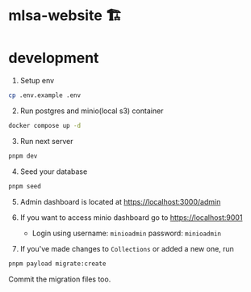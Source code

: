 # mlsa-website 🏗️

# development

1. Setup env

```sh
cp .env.example .env
```

2. Run postgres and minio(local s3) container

```sh
docker compose up -d
```

3. Run next server

```sh
pnpm dev
```

4. Seed your database

```sh
pnpm seed
```

5. Admin dashboard is located at [https://localhost:3000/admin](https://localhost:3000/admin)

6. If you want to access minio dashboard go to [https://localhost:9001](https://localhost:9001)

   - Login using
     username: `minioadmin`
     password: `minioadmin`

7. If you've made changes to `Collections` or added a new one, run

```sh
pnpm payload migrate:create
```

Commit the migration files too.
